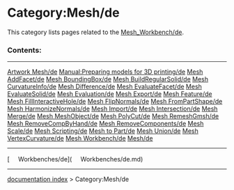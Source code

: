 # Category:Mesh/de
This category lists pages related to the [Mesh\_Workbench/de](Mesh_Workbench/de.md).

### Contents:

  ----------------------------------------------------------------------- ----------------------------------------------------------------------------------------------------- -----------------------------------------------------------------
  [Artwork Mesh/de](Artwork_Mesh/de.md)                           [Manual:Preparing models for 3D printing/de](Manual:Preparing_models_for_3D_printing/de.md)   [Mesh AddFacet/de](Mesh_AddFacet/de.md)
  [Mesh BoundingBox/de](Mesh_BoundingBox/de.md)                   [Mesh BuildRegularSolid/de](Mesh_BuildRegularSolid/de.md)                                     [Mesh CurvatureInfo/de](Mesh_CurvatureInfo/de.md)
  [Mesh Difference/de](Mesh_Difference/de.md)                     [Mesh EvaluateFacet/de](Mesh_EvaluateFacet/de.md)                                             [Mesh EvaluateSolid/de](Mesh_EvaluateSolid/de.md)
  [Mesh Evaluation/de](Mesh_Evaluation/de.md)                     [Mesh Export/de](Mesh_Export/de.md)                                                           [Mesh Feature/de](Mesh_Feature/de.md)
  [Mesh FillInteractiveHole/de](Mesh_FillInteractiveHole/de.md)   [Mesh FlipNormals/de](Mesh_FlipNormals/de.md)                                                 [Mesh FromPartShape/de](Mesh_FromPartShape/de.md)
  [Mesh HarmonizeNormals/de](Mesh_HarmonizeNormals/de.md)         [Mesh Import/de](Mesh_Import/de.md)                                                           [Mesh Intersection/de](Mesh_Intersection/de.md)
  [Mesh Merge/de](Mesh_Merge/de.md)                               [Mesh MeshObject/de](Mesh_MeshObject/de.md)                                                   [Mesh PolyCut/de](Mesh_PolyCut/de.md)
  [Mesh RemeshGmsh/de](Mesh_RemeshGmsh/de.md)                     [Mesh RemoveCompByHand/de](Mesh_RemoveCompByHand/de.md)                                       [Mesh RemoveComponents/de](Mesh_RemoveComponents/de.md)
  [Mesh Scale/de](Mesh_Scale/de.md)                               [Mesh Scripting/de](Mesh_Scripting/de.md)                                                     [Mesh to Part/de](Mesh_to_Part/de.md)
  [Mesh Union/de](Mesh_Union/de.md)                               [Mesh VertexCurvature/de](Mesh_VertexCurvature/de.md)                                         [Mesh Workbench/de](Mesh_Workbench/de.md)
  [Mesh/de](Mesh/de.md)                                                                                                                                                 
  ----------------------------------------------------------------------- ----------------------------------------------------------------------------------------------------- -----------------------------------------------------------------

[<img src="images/Property.png" style="width:16px"> Workbenches/de](<img src="images/Property.png" style="width:16px"> Workbenches/de.md)

---
[documentation index](../README.md) > Category:Mesh/de
